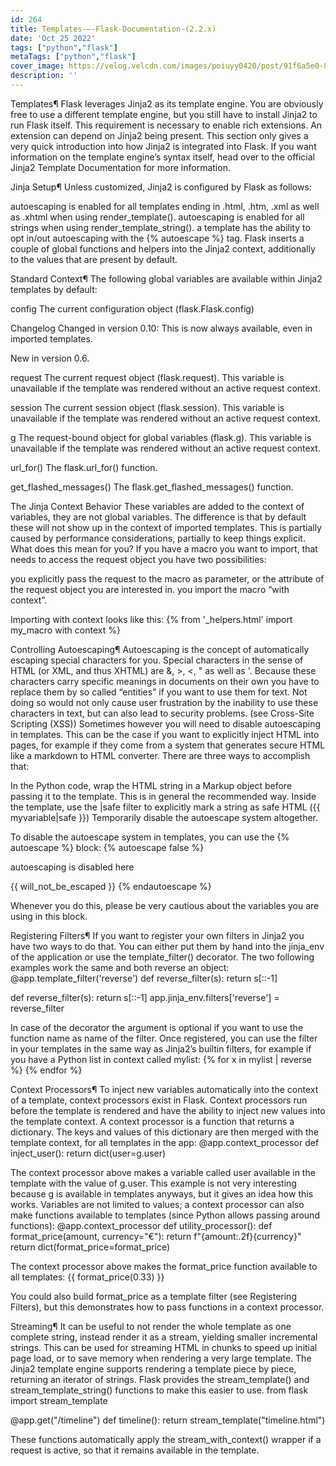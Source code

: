```yaml
---
id: 264
title: Templates-—-Flask-Documentation-(2.2.x)
date: 'Oct 25 2022'
tags: ["python","flask"]
metaTags: ["python","flask"]
cover_image: https://velog.velcdn.com/images/poiuyy0420/post/91f6a5e0-8aae-43f5-b2f0-d683d877ff69/flask.png
description: ''
---
```



            
  
Templates¶
Flask leverages Jinja2 as its template engine.  You are obviously free to use
a different template engine, but you still have to install Jinja2 to run
Flask itself.  This requirement is necessary to enable rich extensions.
An extension can depend on Jinja2 being present.
This section only gives a very quick introduction into how Jinja2
is integrated into Flask.  If you want information on the template
engine’s syntax itself, head over to the official Jinja2 Template
Documentation for
more information.

Jinja Setup¶
Unless customized, Jinja2 is configured by Flask as follows:

autoescaping is enabled for all templates ending in .html,
.htm, .xml as well as .xhtml when using
render_template().
autoescaping is enabled for all strings when using
render_template_string().
a template has the ability to opt in/out autoescaping with the
{% autoescape %} tag.
Flask inserts a couple of global functions and helpers into the
Jinja2 context, additionally to the values that are present by
default.



Standard Context¶
The following global variables are available within Jinja2 templates
by default:


config
The current configuration object (flask.Flask.config)

Changelog
Changed in version 0.10: This is now always available, even in imported templates.


New in version 0.6.





request
The current request object (flask.request).  This variable is
unavailable if the template was rendered without an active request
context.




session
The current session object (flask.session).  This variable
is unavailable if the template was rendered without an active request
context.




g
The request-bound object for global variables (flask.g).  This
variable is unavailable if the template was rendered without an active
request context.




url_for()
The flask.url_for() function.




get_flashed_messages()
The flask.get_flashed_messages() function.



The Jinja Context Behavior
These variables are added to the context of variables, they are not
global variables.  The difference is that by default these will not
show up in the context of imported templates.  This is partially caused
by performance considerations, partially to keep things explicit.
What does this mean for you?  If you have a macro you want to import,
that needs to access the request object you have two possibilities:

you explicitly pass the request to the macro as parameter, or
the attribute of the request object you are interested in.
you import the macro “with context”.

Importing with context looks like this:
{% from '_helpers.html' import my_macro with context %}





Controlling Autoescaping¶
Autoescaping is the concept of automatically escaping special characters
for you.  Special characters in the sense of HTML (or XML, and thus XHTML)
are &, >, <, " as well as '.  Because these characters
carry specific meanings in documents on their own you have to replace them
by so called “entities” if you want to use them for text.  Not doing so
would not only cause user frustration by the inability to use these
characters in text, but can also lead to security problems.  (see
Cross-Site Scripting (XSS))
Sometimes however you will need to disable autoescaping in templates.
This can be the case if you want to explicitly inject HTML into pages, for
example if they come from a system that generates secure HTML like a
markdown to HTML converter.
There are three ways to accomplish that:

In the Python code, wrap the HTML string in a Markup
object before passing it to the template.  This is in general the
recommended way.
Inside the template, use the |safe filter to explicitly mark a
string as safe HTML ({{ myvariable|safe }})
Temporarily disable the autoescape system altogether.

To disable the autoescape system in templates, you can use the {%
autoescape %} block:
{% autoescape false %}
    <p>autoescaping is disabled here
    <p>{{ will_not_be_escaped }}
{% endautoescape %}


Whenever you do this, please be very cautious about the variables you are
using in this block.


Registering Filters¶
If you want to register your own filters in Jinja2 you have two ways to do
that.  You can either put them by hand into the
jinja_env of the application or use the
template_filter() decorator.
The two following examples work the same and both reverse an object:
@app.template_filter('reverse')
def reverse_filter(s):
    return s[::-1]

def reverse_filter(s):
    return s[::-1]
app.jinja_env.filters['reverse'] = reverse_filter


In case of the decorator the argument is optional if you want to use the
function name as name of the filter.  Once registered, you can use the filter
in your templates in the same way as Jinja2’s builtin filters, for example if
you have a Python list in context called mylist:
{% for x in mylist | reverse %}
{% endfor %}




Context Processors¶
To inject new variables automatically into the context of a template,
context processors exist in Flask.  Context processors run before the
template is rendered and have the ability to inject new values into the
template context.  A context processor is a function that returns a
dictionary.  The keys and values of this dictionary are then merged with
the template context, for all templates in the app:
@app.context_processor
def inject_user():
    return dict(user=g.user)


The context processor above makes a variable called user available in
the template with the value of g.user.  This example is not very
interesting because g is available in templates anyways, but it gives an
idea how this works.
Variables are not limited to values; a context processor can also make
functions available to templates (since Python allows passing around
functions):
@app.context_processor
def utility_processor():
    def format_price(amount, currency="€"):
        return f"{amount:.2f}{currency}"
    return dict(format_price=format_price)


The context processor above makes the format_price function available to all
templates:
{{ format_price(0.33) }}


You could also build format_price as a template filter (see
Registering Filters), but this demonstrates how to pass functions in a
context processor.


Streaming¶
It can be useful to not render the whole template as one complete
string, instead render it as a stream, yielding smaller incremental
strings. This can be used for streaming HTML in chunks to speed up
initial page load, or to save memory when rendering a very large
template.
The Jinja2 template engine supports rendering a template piece
by piece, returning an iterator of strings. Flask provides the
stream_template() and stream_template_string()
functions to make this easier to use.
from flask import stream_template

@app.get("/timeline")
def timeline():
    return stream_template("timeline.html")


These functions automatically apply the
stream_with_context() wrapper if a request is active, so
that it remains available in the template.




            
          
